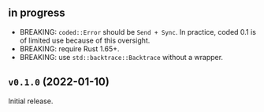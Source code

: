 ## in progress

*   BREAKING: `coded::Error` should be `Send + Sync`. In practice, coded 0.1 is
    of limited use because of this oversight.
*   BREAKING: require Rust 1.65+.
*   BREAKING: use `std::backtrace::Backtrace` without a wrapper.

## `v0.1.0` (2022-01-10)

Initial release.
